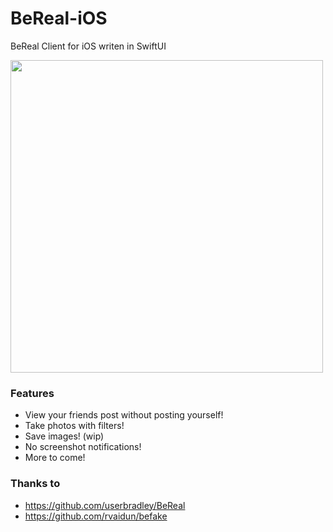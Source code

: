 # BeReal-iOS
BeReal Client for iOS writen in SwiftUI


<img src="https://github.com/Lukas1h/BeReal-iOS/assets/53445584/e6221808-ecde-4428-b73a-4aa5efeec2f6" height="500">

### Features
- View your friends post without posting yourself!
- Take photos with filters!
- Save images! (wip)
- No screenshot notifications!
- More to come!

### Thanks to
- https://github.com/userbradley/BeReal
- https://github.com/rvaidun/befake
